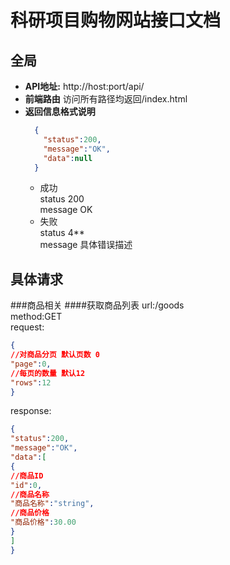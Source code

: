 # 科研项目购物网站接口文档
## 全局
+ **API地址:** http://host:port/api/
+ **前端路由** 访问所有路径均返回/index.html
+ **返回信息格式说明**
  ```json
    {
      "status":200,
      "message":"OK",
      "data":null
    }
    ```
  + 成功  
  status 200  
  message OK
  + 失败  
  status 4**  
  message 具体错误描述
## 具体请求
###商品相关
####获取商品列表
url:/goods  
method:GET  
request:  
```json
{
//对商品分页 默认页数 0
"page":0,
//每页的数量 默认12
"rows":12 
}
```
response:  
```json
{
"status":200,
"message":"OK",
"data":[
{
//商品ID
"id":0,
//商品名称
"商品名称":"string",
//商品价格
"商品价格":30.00 
}
]
}
```